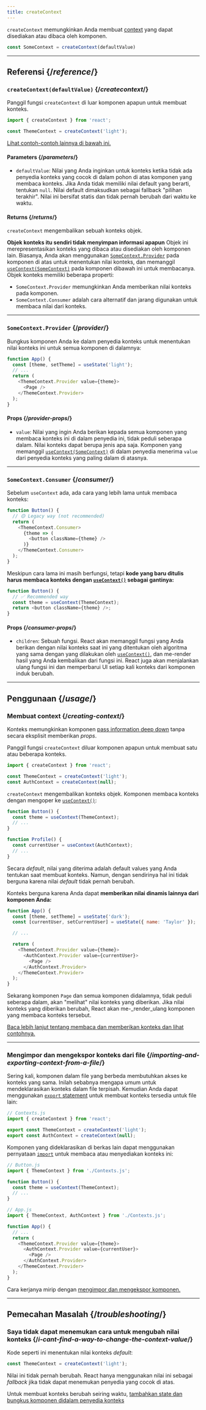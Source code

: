 ```yaml
---
title: createContext
---
```


<Intro>

`createContext` memungkinkan Anda membuat [context](/learn/passing-data-deeply-with-context) yang dapat disediakan atau dibaca oleh komponen.

```js
const SomeContext = createContext(defaultValue)
```

</Intro>

<InlineToc />

---

## Referensi {/*reference*/}

### `createContext(defaultValue)` {/*createcontext*/}

Panggil fungsi `createContext` di luar komponen apapun untuk membuat konteks.

```js
import { createContext } from 'react';

const ThemeContext = createContext('light');
```

[Lihat contoh-contoh lainnya di bawah ini.](#usage)

#### Parameters {/*parameters*/}

* `defaultValue`: Nilai yang Anda inginkan untuk konteks ketika tidak ada penyedia konteks yang cocok di dalam pohon di atas komponen yang membaca konteks. Jika Anda tidak memiliki nilai default yang berarti, tentukan `null`. Nilai default dimaksudkan sebagai fallback "pilihan terakhir". Nilai ini bersifat statis dan tidak pernah berubah dari waktu ke waktu.

#### Returns {/*returns*/}

`createContext` mengembalikan sebuah konteks objek.

**Objek konteks itu sendiri tidak menyimpan informasi apapun** Objek ini merepresentasikan konteks yang dibaca atau disediakan oleh komponen lain. Biasanya, Anda akan menggunakan [`SomeContext.Provider`](#provider) pada komponen di atas untuk menentukan nilai konteks, dan memanggil [`useContext(SomeContext)`](/reference/react/useContext) pada komponen dibawah ini untuk membacanya. Objek konteks memiliki beberapa properti:

* `SomeContext.Provider` memungkinkan Anda memberikan nilai konteks pada komponen.
* `SomeContext.Consumer` adalah cara alternatif dan jarang digunakan untuk membaca nilai dari konteks.

---

### `SomeContext.Provider` {/*provider*/}

Bungkus komponen Anda ke dalam penyedia konteks untuk menentukan nilai konteks ini untuk semua komponen di dalamnya:

```js
function App() {
  const [theme, setTheme] = useState('light');
  // ...
  return (
    <ThemeContext.Provider value={theme}>
      <Page />
    </ThemeContext.Provider>
  );
}
```

#### Props {/*provider-props*/}

* `value`: Nilai yang ingin Anda berikan kepada semua komponen yang membaca konteks ini di dalam penyedia ini, tidak peduli seberapa dalam. Nilai konteks dapat berupa jenis apa saja. Komponen yang memanggil [`useContext(SomeContext)`](/reference/react/useContext) di dalam penyedia menerima `value` dari penyedia konteks yang paling dalam di atasnya.

---

### `SomeContext.Consumer` {/*consumer*/}

Sebelum `useContext` ada, ada cara yang lebih lama untuk membaca konteks:

```js
function Button() {
  // 🟡 Legacy way (not recommended)
  return (
    <ThemeContext.Consumer>
      {theme => (
        <button className={theme} />
      )}
    </ThemeContext.Consumer>
  );
}
```

Meskipun cara lama ini masih berfungsi, tetapi **kode yang baru ditulis harus membaca konteks dengan [`useContext()`](/reference/react/useContext) sebagai gantinya:**

```js
function Button() {
  // ✅ Recommended way
  const theme = useContext(ThemeContext);
  return <button className={theme} />;
}
```

#### Props {/*consumer-props*/}

* `children`: Sebuah fungsi. React akan memanggil fungsi yang Anda berikan dengan nilai konteks saat ini yang ditentukan oleh algoritma yang sama dengan yang dilakukan oleh [`useContext()`](/reference/react/useContext), dan me-render hasil yang Anda kembalikan dari fungsi ini. React juga akan menjalankan ulang fungsi ini dan memperbarui UI setiap kali konteks dari komponen induk berubah.

---

## Penggunaan {/*usage*/}

### Membuat context {/*creating-context*/}

Konteks memungkinkan komponen [pass information deep down](/learn/passing-data-deeply-with-context) tanpa secara eksplisit memberikan _props_.

Panggil fungsi `createContext` diluar komponen apapun untuk membuat satu atau beberapa konteks.

```js [[1, 3, "ThemeContext"], [1, 4, "AuthContext"], [3, 3, "'light'"], [3, 4, "null"]]
import { createContext } from 'react';

const ThemeContext = createContext('light');
const AuthContext = createContext(null);
```

`createContext` mengembalikan <CodeStep step={1}>konteks objek</CodeStep>. Komponen membaca konteks dengan mengoper ke [`useContext()`](/reference/react/useContext):

```js [[1, 2, "ThemeContext"], [1, 7, "AuthContext"]]
function Button() {
  const theme = useContext(ThemeContext);
  // ...
}

function Profile() {
  const currentUser = useContext(AuthContext);
  // ...
}
```

Secara *default*, nilai yang diterima adalah <CodeStep step={3}>default values</CodeStep> yang Anda tentukan saat membuat konteks. Namun, dengan sendirinya hal ini tidak berguna karena nilai *default* tidak pernah berubah.

Konteks berguna karena Anda dapat **memberikan nilai dinamis lainnya dari komponen Anda:**

```js {8-9,11-12}
function App() {
  const [theme, setTheme] = useState('dark');
  const [currentUser, setCurrentUser] = useState({ name: 'Taylor' });

  // ...

  return (
    <ThemeContext.Provider value={theme}>
      <AuthContext.Provider value={currentUser}>
        <Page />
      </AuthContext.Provider>
    </ThemeContext.Provider>
  );
}
```

Sekarang komponen `Page` dan semua komponen didalamnya, tidak peduli seberapa dalam, akan "melihat" nilai konteks yang diberikan. Jika nilai konteks yang diberikan berubah, React akan me-_render_ulang komponen yang membaca konteks tersebut.

[Baca lebih lanjut tentang membaca dan memberikan konteks dan lihat contohnya.](/reference/react/useContext)

---

### Mengimpor dan mengekspor konteks dari file {/*importing-and-exporting-context-from-a-file*/}

Sering kali, komponen dalam file yang berbeda membutuhkan akses ke konteks yang sama. Inilah sebabnya mengapa umum untuk mendeklarasikan konteks dalam file terpisah. Kemudian Anda dapat menggunakan [`export` statement](https://developer.mozilla.org/en-US/docs/web/javascript/reference/statements/export) untuk membuat konteks tersedia untuk file lain:

```js {4-5}
// Contexts.js
import { createContext } from 'react';

export const ThemeContext = createContext('light');
export const AuthContext = createContext(null);
````

Komponen yang dideklarasikan di berkas lain dapat menggunakan pernyataan [`import`](https://developer.mozilla.org/en-US/docs/web/javascript/reference/statements/import) untuk membaca atau menyediakan konteks ini:

```js {2}
// Button.js
import { ThemeContext } from './Contexts.js';

function Button() {
  const theme = useContext(ThemeContext);
  // ...
}
```

```js {2}
// App.js
import { ThemeContext, AuthContext } from './Contexts.js';

function App() {
  // ...
  return (
    <ThemeContext.Provider value={theme}>
      <AuthContext.Provider value={currentUser}>
        <Page />
      </AuthContext.Provider>
    </ThemeContext.Provider>
  );
}
```

Cara kerjanya mirip dengan [mengimpor dan mengekspor komponen.](/learn/importing-and-exporting-components)

---

## Pemecahan Masalah {/*troubleshooting*/}

### Saya tidak dapat menemukan cara untuk mengubah nilai konteks {/*i-cant-find-a-way-to-change-the-context-value*/}


Kode seperti ini menentukan nilai konteks *default*:

```js
const ThemeContext = createContext('light');
```

Nilai ini tidak pernah berubah. React hanya menggunakan nilai ini sebagai *fallback* jika tidak dapat menemukan penyedia yang cocok di atas.

Untuk membuat konteks berubah seiring waktu, [tambahkan state dan bungkus komponen didalam penyedia konteks](/reference/react/useContext#updating-data-passed-via-context)

